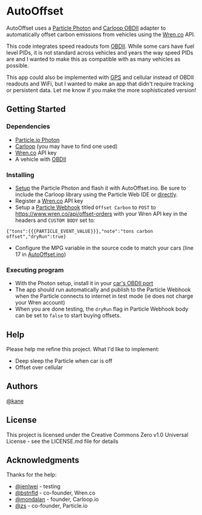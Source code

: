 # AutoOffset

AutoOffset uses a [Particle Photon](https://store.particle.io/products/photon) and [Carloop OBDII](https://www.carloop.io/) adapter to automatically offset carbon emissions from vehicles using the [Wren.co](https://wren.co) API.

This code integrates speed readouts fom [OBDII](https://x-engineer.org/on-board-diagnostics-obd-modes-operation-diagnostic-services/). While some cars have fuel level PIDs, it is not standard across vehicles and years the way speed PIDs are and I wanted to make this as compatible with as many vehicles as possible.

This app could also be implemented with [GPS](https://store.particle.io/collections/particle-tracking-system-1) and cellular instead of OBDII readouts and WiFi, but I wanted to make an app that didn't require tracking or persistent data. Let me know if you make the more sophisticated version!

## Getting Started

### Dependencies

* [Particle.io Photon](https://store.particle.io/products/photon)
* [Carloop](https://www.carloop.io/) (you may have to find one used)
* [Wren.co](https://www.wren.co/wren-api) API key
* A vehicle with [OBDII](http://www.obdii.com/connector.html)

### Installing

* [Setup](https://docs.particle.io/quickstart/photon/) the Particle Photon and flash it with AutoOffset.ino. Be sure to include the Carloop library using the Particle Web IDE or [directly](https://github.com/carloop/carloop-library).
* Register a [Wren.co](https://www.wren.co/wren-api) API key
* Setup a [Particle Webhook](https://console.particle.io/) titled ```Offset Carbon``` to ```POST``` to https://www.wren.co/api/offset-orders with your Wren API key in the headers and ```CUSTOM BODY``` set to:
```
{"tons":{{{PARTICLE_EVENT_VALUE}}},"note":"tons carbon offset","dryRun":true}
```
* Configure the MPG variable in the source code to match your cars (line 17 in [AutoOffset.ino](https://github.com/kanetronv2/AutoOffset/blob/main/autooffset.ino))

### Executing program

* With the Photon setup, install it in your [car's OBDII port](https://www.fixdapp.com/blog/where-is-my-obd2-port/#:~:text=The%20most%20common%20place%20to,passenger's%20side%20of%20the%20car.)
* The app should run automatically and publish to the Particle Webhook when the Particle connects to internet in test mode (ie does not charge your Wren account)
* When you are done testing, the ```dryRun``` flag in Particle Webhook body can be set to ```false``` to start buying offsets.

## Help

Please help me refine this project. What I'd like to implement:

* Deep sleep the Particle when car is off
* Offset over cellular

## Authors

[@kane](https://twitter.com/kane)

## License

This project is licensed under the Creative Commons Zero v1.0 Universal License - see the LICENSE.md file for details

## Acknowledgments

Thanks for the help:

* [@jenlwei](https://twitter.com/jenlwei) - testing
* [@bstnfld](https://twitter.com/bstnfld) - co-founder, Wren.co
* [@mondalan](https://twitter.com/mondalan) - founder, Carloop.io
* [@zs](https://twitter.com/zs) - co-founder, Particle.io